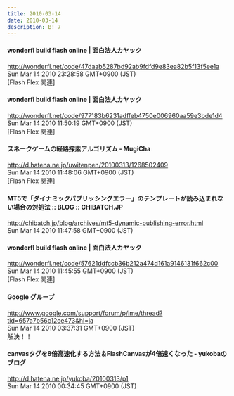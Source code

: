 ```yaml
---
title: 2010-03-14
date: 2010-03-14
description: B! 7
---
```


#### wonderfl build flash online | 面白法人カヤック
http://wonderfl.net/code/47daab5287bd92ab9fdfd9e83ea82b5f13f5ee1a<br>
Sun Mar 14 2010 23:28:58 GMT+0900 (JST)<br>
[Flash Flex 関連]


#### wonderfl build flash online | 面白法人カヤック
http://wonderfl.net/code/977183b6231adffeb4750e006960aa59e3bde1d4<br>
Sun Mar 14 2010 11:50:19 GMT+0900 (JST)<br>
[Flash Flex 関連]


#### スネークゲームの経路探索アルゴリズム - MugiCha
http://d.hatena.ne.jp/uwitenpen/20100313/1268502409<br>
Sun Mar 14 2010 11:48:06 GMT+0900 (JST)<br>
[Flash Flex 関連]


#### MT5で「ダイナミックパブリッシングエラー」のテンプレートが読み込まれない場合の対処法 :: BLOG :: CHIBATCH.JP
http://chibatch.jp/blog/archives/mt5-dynamic-publishing-error.html<br>
Sun Mar 14 2010 11:47:58 GMT+0900 (JST)<br>


#### wonderfl build flash online | 面白法人カヤック
http://wonderfl.net/code/57621ddfccb36b212a474d161a9146131f662c00<br>
Sun Mar 14 2010 11:45:55 GMT+0900 (JST)<br>
[Flash Flex 関連]


#### Google グループ
http://www.google.com/support/forum/p/ime/thread?tid=657a7b56c12ce473&hl=ja<br>
Sun Mar 14 2010 03:37:31 GMT+0900 (JST)<br>
解決！！


#### canvasタグを8倍高速化する方法＆FlashCanvasが4倍速くなった - yukobaのブログ
http://d.hatena.ne.jp/yukoba/20100313/p1<br>
Sun Mar 14 2010 00:34:45 GMT+0900 (JST)<br>


